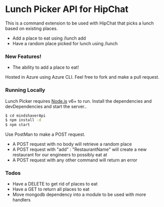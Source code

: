 # Lunch Picker API for HipChat

This is a command extension to be used with HipChat that picks a lunch based on existing places.
  - Add a place to eat using /lunch add <name>
  - Have a random place picked for lunch using /lunch

### New Features!

  - The ability to add a place to eat!

Hosted in Azure using Azure CLI.
Feel free to fork and make a pull request.

### Running Locally
Lunch Picker requires [Node.js](https://nodejs.org/) v6+ to run.
Install the dependencies and devDependencies and start the server..

```sh
$ cd mindshaverApi
$ npm install -d
$ npm start
```

Use PostMan to make a POST request.
- A POST request with no body will retrieve a random place
- A POST request with "add" : "RestaurantName" will create a new restaurant for our engineers to possibly eat at
- A POST request with any other command will return an error

### Todos
 - Have a DELETE to get rid of places to eat
 - Have a GET to return all places to eat
 - Move mongodb dependency into a module to be used with more handlers


